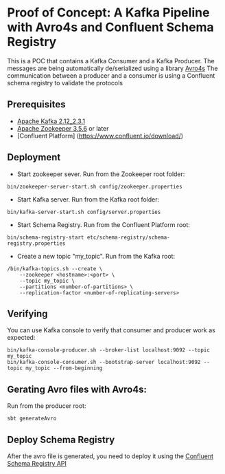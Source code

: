 # Proof of Concept: A Kafka Pipeline with Avro4s and Confluent Schema Registry

This is a POC that contains a Kafka Consumer and a Kafka Producer. 
The messages are being automatically de/serialized using a library [Avro4s](https://github.com/sksamuel/avro4s)
The communication between a producer and a consumer is using a Confluent schema registry to validate the protocols

## Prerequisites
* [Apache Kafka 2.12_2.3.1](https://kafka.apache.org/downloads)
* [Apache Zookeeper 3.5.6](https://zookeeper.apache.org/releases.html) or later
* [Confluent Platform] (https://www.confluent.io/download/)

## Deployment
* Start zookeeper sever. Run from the Zookeeper root folder: 
```
bin/zookeeper-server-start.sh config/zookeeper.properties
```

* Start Kafka server. Run from the Kafka root folder:
```
bin/kafka-server-start.sh config/server.properties
```

* Start Schema Registry. Run from the Confluent Platform root:
```
bin/schema-registry-start etc/schema-registry/schema-registry.properties
```

* Create a new topic "my_topic". Run from the Kafka root:

```
/bin/kafka-topics.sh --create \
    --zookeeper <hostname>:<port> \
    --topic my_topic \
    --partitions <number-of-partitions> \
    --replication-factor <number-of-replicating-servers>
```

## Verifying
You can use Kafka console to verify that consumer and producer work as expected:

 ```
 bin/kafka-console-producer.sh --broker-list localhost:9092 --topic my_topic
 bin/kafka-console-consumer.sh --bootstrap-server localhost:9092 --topic my_topic --from-beginning
 ```
 ## Gerating Avro files with Avro4s:
 Run from the producer root:

 ```
 sbt generateAvro
```

 ## Deploy Schema Registry
 After the avro file is generated, you need to deploy it using the [Confluent Schema Registry API](https://docs.confluent.io/current/schema-registry/develop/using.html)

 

